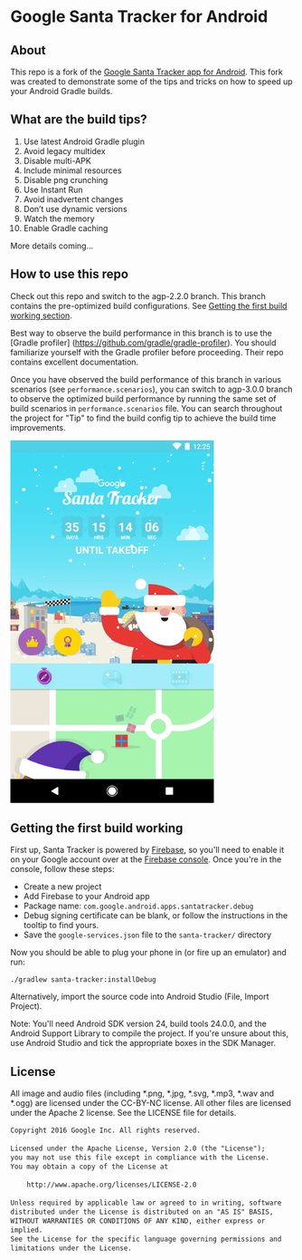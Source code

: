 Google Santa Tracker for Android
================================

## About

This repo is a fork of the [Google Santa Tracker app for Android](https://github.com/google/santa-tracker-android).  This fork was created to demonstrate some of the tips and tricks on how to speed up your Android Gradle builds.

## What are the build tips?
1. Use latest Android Gradle plugin
2. Avoid legacy multidex
3. Disable multi-APK
4. Include minimal resources
5. Disable png crunching
6. Use Instant Run
7. Avoid inadvertent changes
8. Don’t use dynamic versions
9. Watch the memory
10. Enable Gradle caching

More details coming...
## How to use this repo
Check out this repo and switch to the agp-2.2.0 branch. This branch contains the pre-optimized build configurations. See [Getting the first build working section](#firstbuild).

Best way to observe the build performance in this branch is to use the [Gradle profiler] (https://github.com/gradle/gradle-profiler). You should familiarize yourself with the Gradle profiler before proceeding. Their repo contains excellent documentation.

Once you have observed the build performance of this branch in various scenarios (see `performance.scenarios`), you can switch to agp-3.0.0 branch to observe the optimized build performance by running the same set of build scenarios in `performance.scenarios` file. You can search throughout the project for "Tip" to find the build config tip to achieve the build time improvements.

<img src="res/village.png" height="640" width="360" alt="Village Screenshot" />


## Getting the first build working<a name="firstbuild"></a>

First up, Santa Tracker is powered by [Firebase][firebase], so you'll need to enable it
on your Google account over at the [Firebase console][fire-console]. Once you're in the
console, follow these steps:

 * Create a new project
 * Add Firebase to your Android app
  * Package name: `com.google.android.apps.santatracker.debug`
  * Debug signing certificate can be blank, or follow the instructions in the
    tooltip to find yours.
 * Save the `google-services.json` file to the `santa-tracker/` directory

Now you should be able to plug your phone in (or fire up an emulator) and run:

    ./gradlew santa-tracker:installDebug

Alternatively, import the source code into Android Studio (File, Import Project).

Note: You'll need Android SDK version 24, build tools 24.0.0, and the Android Support Library to
compile the project. If you're unsure about this, use Android Studio and tick the appropriate boxes
in the SDK Manager.

## License
All image and audio files (including *.png, *.jpg, *.svg, *.mp3, *.wav
and *.ogg) are licensed under the CC-BY-NC license. All other files are
licensed under the Apache 2 license. See the LICENSE file for details.


    Copyright 2016 Google Inc. All rights reserved.

    Licensed under the Apache License, Version 2.0 (the "License");
    you may not use this file except in compliance with the License.
    You may obtain a copy of the License at

        http://www.apache.org/licenses/LICENSE-2.0

    Unless required by applicable law or agreed to in writing, software
    distributed under the License is distributed on an "AS IS" BASIS,
    WITHOUT WARRANTIES OR CONDITIONS OF ANY KIND, either express or implied.
    See the License for the specific language governing permissions and
    limitations under the License.


[play-store]: https://play.google.com/store/apps/details?id=com.google.android.apps.santatracker
[santa-web]: http://g.co/santatracker
[firebase]: https://firebase.google.com/
[fire-console]: https://firebase.google.com/console/
